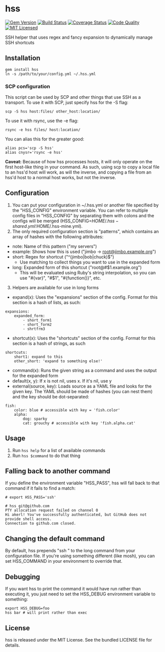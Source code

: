 hss
=========

[![Gem Version](https://img.shields.io/gem/v/hss.svg)](https://rubygems.org/gems/hss)
[![Build Status](https://img.shields.io/circleci/project/akerl/hss/master.svg)](https://circleci.com/gh/akerl/hss)
[![Coverage Status](https://img.shields.io/codecov/c/github/akerl/hss.svg)](https://codecov.io/github/akerl/hss)
[![Code Quality](https://img.shields.io/codacy/d7679375e294408b8627aa66d1b57445.svg)](https://www.codacy.com/app/akerl/hss)
[![MIT Licensed](https://img.shields.io/badge/license-MIT-green.svg)](https://tldrlegal.com/license/mit-license)

SSH helper that uses regex and fancy expansion to dynamically manage SSH shortcuts

## Installation

```
gem install hss
ln -s /path/to/your/config.yml ~/.hss.yml
```

### SCP configuration

This script can be used by SCP and other things that use SSH as a transport. To use it with SCP, just specify hss for the -S flag:

```
scp -S hss host:files/ other_host:location/
```

To use it with rsync, use the -e flag:

```
rsync -e hss files/ host:location/
```

You can alias this for the greater good:

```
alias pcs='scp -S hss'
alias cnysr='rsync -e hss'
```

**Caveat:** Because of how hss processes hosts, it will only operate on the first host-like thing in your command. As such, using scp to copy a local file to an hss'd host will work, as will the inverse, and copying a file from an hss'd host to a normal host works, but not the inverse.

## Configuration

1. You can put your configuration in ~/.hss.yml or another file specified by the "HSS\_CONFIG" environment variable.  You can refer to multiple config files in "HSS\_CONFIG" by separating them with colons and the configs will be merged (HSS\_CONFIG=$HOME/.hss-shared.yml:$HOME/.hss-mine.yml).
2. The only required configuration section is "patterns", which contains an array of hashes with the following attributes:
  * note: Name of this pattern ("my servers")
  * example: Shows how this is used ("jimbo -> root@jimbo.example.org")
  * short: Regex for shortcut ("^(jimbo|bob|chuck)$")
    * Use matching to collect things you want to use in the expanded form
  * long: Expanded form of this shortcut ("root@#$1.example.org")
    * This will be evaluated using Ruby's string interpolation, so you can use "#{var}", "#$1", "#{function()}", etc.
3. Helpers are available for use in long forms
  * expand(x): Uses the "expansions" section of the config. Format for this section is a hash of lists, as such:

```
expansions:
    expanded_form:
        - short_form1
        - short_form2
        - shrtfrm3
```

  * shortcut(x): Uses the "shortcuts" section of the config. Format for this section is a hash of strings, as such

```
shortcuts:
    short1: expand to this
    other_short: 'expand to something else!'
```

  * command(x): Runs the given string as a command and uses the output for the expanded form
  * default(x, y): If x is not nil, uses x. If it's nil, use y
  * external(source, key): Loads source as a YAML file and looks for the given key. The YAML should be made of hashes (you can nest them) and the key should be dot-separated:

```
fish:
    color: blue # accessible with key = 'fish.color'
    alpha:
        dog: sparky
        cat: grouchy # accessible with key 'fish.alpha.cat'
```

## Usage

1. Run `hss help` for a list of available commands
2. Run `hss $command` to do that thing

## Falling back to another command

If you define the environment variable "HSS_PASS", hss will fall back to that command if it fails to find a match:

```
# export HSS_PASS='ssh'

# hss git@github.com
PTY allocation request failed on channel 0
Hi akerl! You've successfully authenticated, but GitHub does not provide shell access.
Connection to github.com closed.
```

## Changing the default command

By default, hss prepends "ssh " to the long command from your configuration file. If you're using something different (like mosh), you can set HSS_COMMAND in your environment to override that.

## Debugging

If you want hss to print the command it would have run rather than executing it, you just need to set the HSS\_DEBUG environment variable to something:

```
export HSS_DEBUG=foo
hss bar # will print rather than exec
```

## License

hss is released under the MIT License. See the bundled LICENSE file for details.

